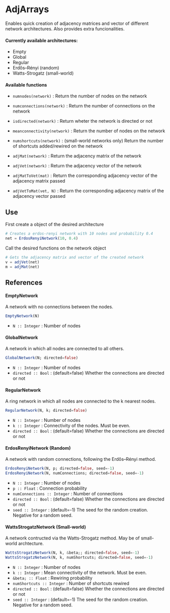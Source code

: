 AdjArrays
=========

Enables quick creation of adjacency matrices and vector of different
network architectures.
Also provides extra funcionalities.

#### Currently available architectures:
- Empty
- Global
- Regular
- Erdős–Rényi (random)
- Watts-Strogatz (small-world)

#### Available functions
- `numnodes(network)` : Return the number of nodes on the network
- `numconnections(network)` : Return the number of connections on the network
- `isdirected(network)` : Return wheter the network is directed or not
- `meanconnectivity(network)` : Return the number of nodes on the network
- `numshortcuts(network)` : (small-world networks only) Return the number of shortcuts added/rewired on the network

- `adjMat(network)` : Return the adjacency matrix of the network
- `adjVet(network)` : Return the adjacency vector of the network
- `adjMatToVet(mat)` : Return the corresponding adjacency vector of the adjacency matrix passed
- `adjVetToMat(vet, N)` : Return the corresponding adjacency matrix of the adjacency vector passed

## Use

First create a object of the desired architecture

``` julia
# Creates a erdos-renyi network with 10 nodes and probability 0.4
net = ErdosRenyiNetwork(10, 0.4)
```

Call the desired functions on the network object

``` julia
# Gets the adjacency matrix and vector of the created network
v = adjVet(net)
m = adjMat(net)
```


## References

#### EmptyNetwork
A network with no connections between the nodes.

```julia
EmptyNetwork(N)
```
- `N :: Integer` : Number of nodes

#### GlobalNetwork
A network in which all nodes are connected to all others.

```julia
GlobalNetwork(N; directed=false)
```
- `N :: Integer` : Number of nodes
- `directed :: Bool` : (default=false) Whether the connections are directed or not

#### RegularNetwork
A ring network in which all nodes are connected to the k nearest nodes.

```julia
RegularNetwork(N, k; directed=false)
```
- `N :: Integer` : Number of nodes
- `k :: Integer` : Connectivity of the nodes. Must be even.
- `directed :: Bool` : (default=false) Whether the connections are directed or not

#### ErdosRenyiNetwork (Random)
A network with random connections, following the Erdős–Rényi method.

```julia
ErdosRenyiNetwork(N, p; directed=false, seed=-1)
ErdosRenyiNetwork(N, numConnections; directed=false, seed=-1)
```
- `N :: Integer` : Number of nodes
- `p :: Float`   : Connection probability
- `numConnections :: Integer` : Number of connections
- `directed :: Bool` : (default=false) Whether the connections are directed or not
- `seed :: Integer` : (default=-1) The seed for the random creation. Negative for a random seed.

#### WattsStrogatzNetwork (Small-world)
A network contructed via the Watts-Strogatz method. May be of small-world archtecture.

```julia
WattsStrogatzNetwork(N, k, &beta;; directed=false, seed=-1)
WattsStrogatzNetwork(N, k, numShortcuts; directed=false, seed=-1)
```
- `N :: Integer` : Number of nodes
- `k :: Integer` : Mean connectivity of the network. Must be even.
- `&beta; :: Float`   : Rewiring probability
- `numShortcuts :: Integer` : Number of shortcuts rewired
- `directed :: Bool` : (default=false) Whether the connections are directed or not
- `seed :: Integer` : (default=-1) The seed for the random creation. Negative for a random seed.

